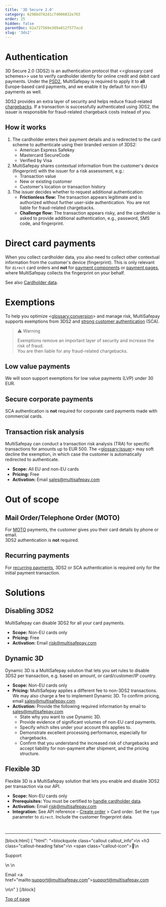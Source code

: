 ```yaml
---
title: '3D Secure 2.0'
category: 6298bd782d1cf4006032e765
order: 25
hidden: false
parentDoc: 62a727569e389a012f577acd
slug: '3ds2'
---
```

# Authentication

3D Secure 2.0 (3DS2) is an authentication protocol that <<glossary:card schemes>> use to verify cardholder identity for online credit and debit card payments. Under the [PSD2](/docs/psd2/), MultiSafepay is required to apply it to **all** Europe-based card payments, and we enable it by default for non-EU payments as well. 

3DS2 provides an extra layer of security and helps reduce fraud-related [chargebacks](/docs/chargebacks/). If a transaction is successfully authenticated using 3DS2, the issuer is responsible for fraud-related chargeback costs instead of you.

## How it works

1. The cardholder enters their payment details and is redirected to the card scheme to authenticate using their branded version of 3DS2: 
   - American Express Safekey
   - Mastercard SecureCode
   - Verified by Visa
2. MultiSafepay shares contextual information from the customer's device (fingerprint) with the issuer for a risk assessment, e.g.:
   - Transaction value
   - New or existing customer
   - Customer's location or transaction history
3. The issuer decides whether to request additional authentication:
   - **Frictionless flow:** The transaction appears legitimate and is authorized without further user-side authentication. You are not liable for fraud-related chargebacks.
   - **Challenge flow:** The transaction appears risky, and the cardholder is asked to provide additional authentication, e.g., password, SMS code, and fingerprint.

# Direct card payments

When you collect cardholder data, you also need to collect other contextual information from the customer's device (fingerprint). This is only relevant for `direct` card orders and **not** for [payment components](/docs/payment-components) or [payment pages](/docs/payment-pages), where MultiSafepay collects the fingerprint on your behalf.

See also [Cardholder data](/docs/cardholder-data).

# Exemptions

To help you optimize <<glossary:conversion>> and manage risk, MultiSafepay supports exemptions from 3DS2 and [strong customer authentication](/docs/psd2/) (SCA). <!--- Under the PSD2, some exemptions are only supported outside of Europe --->

> ⚠️ Warning
> 
> Exemptions remove an important layer of security and increase the risk of fraud.  
> You are then liable for any fraud-related chargebacks.

## Low value payments

We will soon support exemptions for low value payments (LVP) under 30 EUR.

## Secure corporate payments

SCA authentication is **not** required for corporate card payments made with commercial cards.

## Transaction risk analysis

MultiSafepay can conduct a transaction risk analysis (TRA) for specific transactions for amounts up to EUR 500. The <<glossary:issuer>> may soft decline the exemption, in which case the customer is automatically redirected to authenticate. 

- **Scope:** All EU and non-EU cards
- **Pricing:** Free
- **Activation:** Email [sales@multisafepay.com](mailto:sales@multisafepay.com)

# Out of scope

## Mail Order/Telephone Order (MOTO)

For [MOTO](/docs/moto/) payments, the customer gives you their card details by phone or email.  
3DS2 authentication is **not** required.

## Recurring payments

For [recurring payments](/docs/recurring-payments), 3DS2 or SCA authentication is required only for the initial payment transaction. 

# Solutions

## Disabling 3DS2

MultiSafepay can disable 3DS2 for all your card payments.   

- **Scope:** Non-EU cards only
- **Pricing:** Free
- **Activation:** Email risk@multisafepay.com

## Dynamic 3D

Dynamic 3D is a MultiSafepay solution that lets you set rules to disable 3DS2 per transaction, e.g. based on amount, or card/customer/IP country.

- **Scope:** Non-EU cards only 
- **Pricing:** MultiSafepay applies a different fee to non-3DS2 transactions. We may also charge a fee to implement Dynamic 3D. To confirm pricing, email <sales@multisafepay.com>
- **Activation:** Provide the following required information by email to <sales@multisafepay.com> 
    - State why you want to use Dynamic 3D. 
    - Provide evidence of significant volumes of non-EU card payments. 
    - Specify which sites under your account this applies to. 
    - Demonstrate excellent processing performance, especially for chargebacks. 
    - Confirm that you understand the increased risk of chargebacks and accept liability for non-payment after shipment, and the pricing structure.

## Flexible 3D 

Flexible 3D is a MultiSafepay solution that lets you enable and disable 3DS2 per transaction via our API. 

- **Scope:** Non-EU cards only
- **Prerequisites:** You must be certified to [handle cardholder data](/docs/cardholder-data/).
- **Activation:** Email <risk@multisafepay.com>
- **Integration:** See API reference – [Create order](/reference/createorder/) > Card order. Set the `type` parameter to `direct`. Include the customer fingerprint data.
<br>

---

[block:html]
{
  "html": "<blockquote class=\"callout callout_info\">\n    <h3 class=\"callout-heading false\">\n        <span class=\"callout-icon\">💬</span>\n        <p>Support</p>\n    </h3>\n    <p>Email <a href=\"mailto:support@multisafepay.com\">support@multisafepay.com</a></p>\n</blockquote>\n"
}
[/block]

[Top of page](#)
